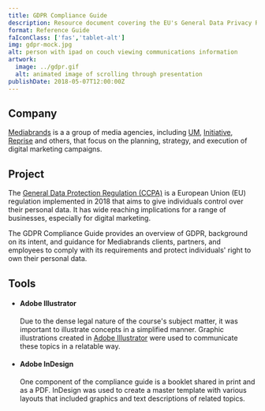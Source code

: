 ```yaml
---
title: GDPR Compliance Guide
description: Resource document covering the EU's General Data Privacy Regulation (GDPR) and its implications for digital marketing
format: Reference Guide
faIconClass: ['fas','tablet-alt']
img: gdpr-mock.jpg
alt: person with ipad on couch viewing communications information
artwork:
  image: ../gdpr.gif
  alt: animated image of scrolling through presentation
publishDate: 2018-05-07T12:00:00Z
---
```


## Company

[Mediabrands](https://www.ipgmediabrands.com/) is a a group of media agencies, including [UM](https://www.umww.com/), [Initiative](https://initiative.com/), [Reprise](https://reprisedigital.com/) and others, that focus on the planning, strategy, and execution of digital marketing campaigns.

## Project

The [General Data Protection Regulation (CCPA)](https://gdpr-info.eu/) is a European Union (EU) regulation implemented in 2018 that aims to give individuals control over their personal data. It has wide reaching implications for a range of businesses, especially for digital marketing.

<artwork :artwork="artwork"></artwork>

The GDPR Compliance Guide provides an overview of GDPR, background on its intent, and guidance for Mediabrands clients, partners, and employees to comply with its requirements and protect individuals' right to own their personal data.

## Tools

- #### **Adobe Illustrator**
  Due to the dense legal nature of the course's subject matter, it was important to illustrate concepts in a simplified manner. Graphic illustrations created in [Adobe Illustrator](https://www.adobe.com/products/illustrator.html) were used to communicate these topics in a relatable way.

- #### **Adobe InDesign**
  One component of the compliance guide is a booklet shared in print and as a PDF. InDesign was used to create a master template with various layouts that included graphics and text descriptions of related topics.